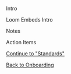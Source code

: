 Intro

Loom Embeds
Intro

Notes

Action Items

[Continue to "Standards"](https://github.com/bootcamp-students/Resources/wiki/Onboarding-%7C-Standards)

[Back to Onboarding](https://github.com/bootcamp-students/Resources/wiki/Syllabus#onboarding)
